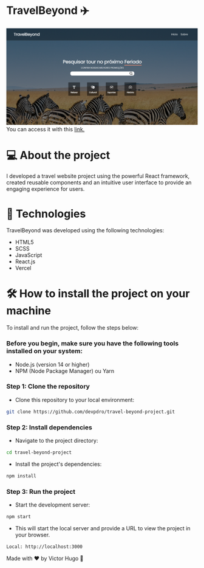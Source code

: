 # TravelBeyond ✈️
![Alt text](public/readme/post1.png)
You can access it with this [link.](https://travel-beyond-project.vercel.app/)

# 💻 About the project 
I developed a travel website project using the powerful React framework, created reusable components and an intuitive user interface to provide an engaging experience for users.

# 🚀 Technologies 
TravelBeyond was developed using the following technologies:

- HTML5
- SCSS
- JavaScript
- React.js
- Vercel
  
# 🛠️ How to install the project on your machine
To install and run the project, follow the steps below:

<h3>Before you begin, make sure you have the following tools installed on your system:</h3>

- Node.js (version 14 or higher)
- NPM (Node Package Manager) ou Yarn

<h3>Step 1: Clone the repository</h3> 

- Clone this repository to your local environment:

```bash
git clone https://github.com/devpdro/travel-beyond-project.git
```

<h3>Step 2: Install dependencies</h3> 

- Navigate to the project directory:

```bash
cd travel-beyond-project
```

- Install the project's dependencies:

```bash
npm install
```

<h3>Step 3: Run the project</h3> 

- Start the development server:

```bash
npm start
```

- This will start the local server and provide a URL to view the project in your browser.
  
```bash
Local: http://localhost:3000
```

Made with ❤️ by Victor Hugo 👋
